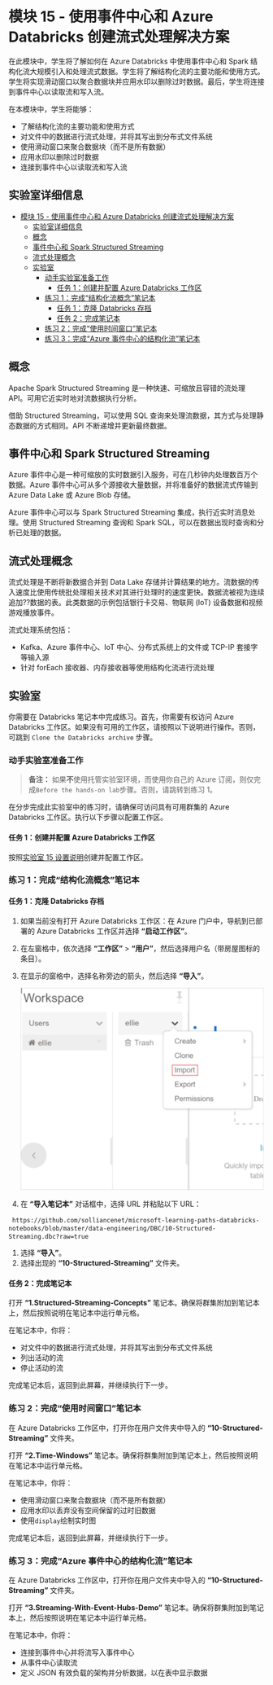 ﻿# 模块 15 - 使用事件中心和 Azure Databricks 创建流式处理解决方案

在此模块中，学生将了解如何在 Azure Databricks 中使用事件中心和 Spark 结构化流大规模引入和处理流式数据。学生将了解结构化流的主要功能和使用方式。学生将实现滑动窗口以聚合数据块并应用水印以删除过时数据。最后，学生将连接到事件中心以读取流和写入流。

在本模块中，学生将能够：

- 了解结构化流的主要功能和使用方式
- 对文件中的数据进行流式处理，并将其写出到分布式文件系统
- 使用滑动窗口来聚合数据块（而不是所有数据）
- 应用水印以删除过时数据
- 连接到事件中心以读取流和写入流

## 实验室详细信息

- [模块 15 - 使用事件中心和 Azure Databricks 创建流式处理解决方案](#module-15---create-a-stream-processing-solution-with-event-hubs-and-azure-databricks)
  - [实验室详细信息](#lab-details)
  - [概念](#concepts)
  - [事件中心和 Spark Structured Streaming](#event-hubs-and-spark-structured-streaming)
  - [流式处理概念](#streaming-concepts)
  - [实验室](#lab)
    - [动手实验室准备工作](#before-the-hands-on-lab)
      - [任务 1：创建并配置 Azure Databricks 工作区](#task-1-create-and-configure-the-azure-databricks-workspace)
    - [练习 1：完成“结构化流概念”笔记本](#exercise-1-complete-the-structured-streaming-concepts-notebook)
      - [任务 1：克隆 Databricks 存档](#task-1-clone-the-databricks-archive)
      - [任务 2：完成笔记本](#task-2-complete-the-notebook)
    - [练习 2：完成“使用时间窗口”笔记本](#exercise-2-complete-the-working-with-time-windows-notebook)
    - [练习 3：完成“Azure 事件中心的结构化流”笔记本](#exercise-3-complete-the-structured-streaming-with-azure-eventhubs-notebook)

## 概念

Apache Spark Structured Streaming 是一种快速、可缩放且容错的流处理 API。可用它近实时地对流数据执行分析。

借助 Structured Streaming，可以使用 SQL 查询来处理流数据，其方式与处理静态数据的方式相同。API 不断递增并更新最终数据。

## 事件中心和 Spark Structured Streaming

Azure 事件中心是一种可缩放的实时数据引入服务，可在几秒钟内处理数百万个数据。Azure 事件中心可从多个源接收大量数据，并将准备好的数据流式传输到 Azure Data Lake 或 Azure Blob 存储。

Azure 事件中心可以与 Spark Structured Streaming 集成，执行近实时消息处理。使用 Structured Streaming 查询和 Spark SQL，可以在数据出现时查询和分析已处理的数据。

## 流式处理概念

流式处理是不断将新数据合并到 Data Lake 存储并计算结果的地方。流数据的传入速度比使用传统批处理相关技术对其进行处理时的速度更快。数据流被视为连续追加??数据的表。此类数据的示例包括银行卡交易、物联网 (IoT) 设备数据和视频游戏播放事件。

流式处理系统包括：

- Kafka、Azure 事件中心、IoT 中心、分布式系统上的文件或 TCP-IP 套接字等输入源
- 针对 forEach 接收器、内存接收器等使用结构化流进行流处理

## 实验室

你需要在 Databricks 笔记本中完成练习。首先，你需要有权访问 Azure Databricks 工作区。如果没有可用的工作区，请按照以下说明进行操作。否则，可跳到 `Clone the Databricks archive` 步骤。

### 动手实验室准备工作

> **备注：** 如果**不**使用托管实验室环境，而使用你自己的 Azure 订阅，则仅完成`Before the hands-on lab`步骤。否则，请跳转到练习 1。

在分步完成此实验室中的练习时，请确保可访问具有可用群集的 Azure Databricks 工作区。执行以下步骤以配置工作区。

#### 任务 1：创建并配置 Azure Databricks 工作区

按照[实验室 15 设置说明](https://github.com/solliancenet/microsoft-data-engineering-ilt-deploy/blob/main/setup/15/lab-01-setup.md)创建并配置工作区。

### 练习 1：完成“结构化流概念”笔记本

#### 任务 1：克隆 Databricks 存档

1. 如果当前没有打开 Azure Databricks 工作区：在 Azure 门户中，导航到已部署的 Azure Databricks 工作区并选择 **“启动工作区”**。
1. 在左窗格中，依次选择 **“工作区”** > **“用户”**，然后选择用户名（带房屋图标的条目）。
1. 在显示的窗格中，选择名称旁边的箭头，然后选择 **“导入”**。

    ![用于导入存档的菜单选项](media/import-archive.png)

1. 在 **“导入笔记本”** 对话框中，选择 URL 并粘贴以下 URL：

 ```
  https://github.com/solliancenet/microsoft-learning-paths-databricks-notebooks/blob/master/data-engineering/DBC/10-Structured-Streaming.dbc?raw=true
 ```

1. 选择 **“导入”**。
1. 选择出现的 **“10-Structured-Streaming”** 文件夹。

#### 任务 2：完成笔记本

打开 **“1.Structured-Streaming-Concepts”** 笔记本。确保将群集附加到笔记本上，然后按照说明在笔记本中运行单元格。

在笔记本中，你将：

- 对文件中的数据进行流式处理，并将其写出到分布式文件系统
- 列出活动的流
- 停止活动的流

完成笔记本后，返回到此屏幕，并继续执行下一步。

### 练习 2：完成“使用时间窗口”笔记本

在 Azure Databricks 工作区中，打开你在用户文件夹中导入的 **“10-Structured-Streaming”** 文件夹。

打开 **“2.Time-Windows”** 笔记本。确保将群集附加到笔记本上，然后按照说明在笔记本中运行单元格。

在笔记本中，你将：

- 使用滑动窗口来聚合数据块（而不是所有数据）
- 应用水印以丢弃没有空间保留的过时旧数据
- 使用`display`绘制实时图

完成笔记本后，返回到此屏幕，并继续执行下一步。

### 练习 3：完成“Azure 事件中心的结构化流”笔记本

在 Azure Databricks 工作区中，打开你在用户文件夹中导入的 **“10-Structured-Streaming”** 文件夹。

打开 **“3.Streaming-With-Event-Hubs-Demo”** 笔记本。确保将群集附加到笔记本上，然后按照说明在笔记本中运行单元格。

在笔记本中，你将：

- 连接到事件中心并将流写入事件中心
- 从事件中心读取流
- 定义 JSON 有效负载的架构并分析数据，以在表中显示数据
